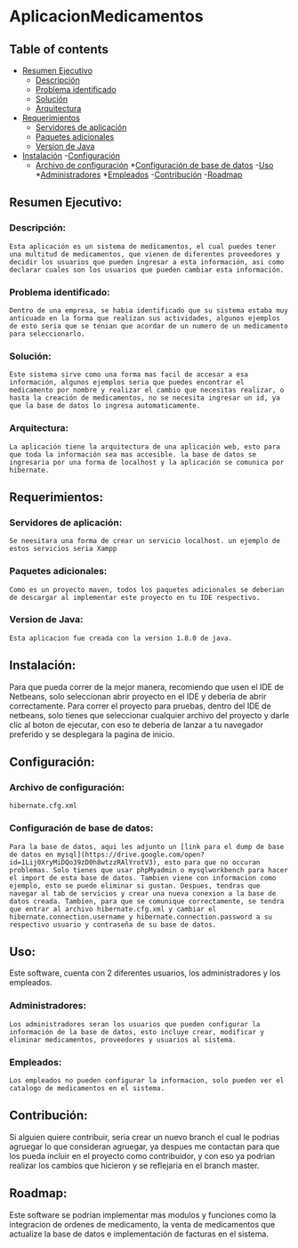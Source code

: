 # AplicacionMedicamentos

## Table of contents
- [Resumen Ejecutivo](#Resumen-Ejecutivo)
    * [Descripción](#Descripción) 
    * [Problema identificado](#Problema-identificado)
    * [Solución](#Solución)
    * [Arquitectura](#Arquitectura)
- [Requerimientos](#Requerimientos)
    * [Servidores de aplicación](#Servidores-de-aplicación)
    * [Paquetes adicionales](#Paquetes-adicionales)
    * [Version de Java](#Version-de-Java)
- [Instalación](#Instalación)
-[Configuración](#Configuración)
    * [Archivo de configuración](#Archivo-de-configuración)
    *[Configuración de base de datos](#Configuración-de-base-de-datos)
-[Uso](#Uso)
    *[Administradores](#Administradores)
    *[Empleados](#Empleados)
-[Contribución](#Contribución)
-[Roadmap](#Roadmap)




## Resumen Ejecutivo:


### Descripción:
    Esta aplicación es un sistema de medicamentos, el cual puedes tener una multitud de medicamentos, que vienen de diferentes proveedores y decidir los usuarios que pueden ingresar a esta información, asi como declarar cuales son los usuarios que pueden cambiar esta información.

### Problema identificado:
    Dentro de una empresa, se habia identificado que su sistema estaba muy anticuado en la forma que realizan sus actividades, algunos ejemplos de esto seria que se tenian que acordar de un numero de un medicamento para seleccionarlo.

### Solución:
    Este sistema sirve como una forma mas facil de accesar a esa información, algunos ejemplos seria que puedes encontrar el medicamento por nombre y realizar el cambio que necesitas realizar, o hasta la creación de medicamentos, no se necesita ingresar un id, ya que la base de datos lo ingresa automaticamente.

### Arquitectura:
    La aplicación tiene la arquitectura de una aplicación web, esto para que toda la información sea mas accesible. la base de datos se ingresaria por una forma de localhost y la aplicación se comunica por hibernate.


## Requerimientos:

### Servidores de aplicación:
    Se neesitara una forma de crear un servicio localhost. un ejemplo de estos servicios seria Xampp

### Paquetes adicionales:
    Como es un proyecto maven, todos los paquetes adicionales se deberian de descargar al implementar este proyecto en tu IDE respectivo.

### Version de Java:
    Esta aplicacion fue creada con la version 1.8.0 de java.


## Instalación:
Para que pueda correr de la mejor manera, recomiendo que usen el IDE de Netbeans, solo seleccionan abrir proyecto en el IDE y deberia de abrir correctamente.
Para correr el proyecto para pruebas, dentro del IDE de netbeans, solo tienes que seleccionar cualquier archivo del proyecto y darle clic al boton de ejecutar, con eso te deberia de lanzar a tu navegador preferido y se desplegara la pagina de inicio.


## Configuración:
### Archivo de configuración:
    hibernate.cfg.xml

### Configuración de base de datos:
    Para la base de datos, aqui les adjunto un [link para el dump de base de datos en mysql](https://drive.google.com/open?id=1Lij0XryMiDQo39zD0h8wtzzRAlYrotV3), esto para que no occuran problemas. Solo tienes que usar phpMyadmin o mysqlworkbench para hacer el import de esta base de datos. Tambien viene con informacion como ejemplo, esto se puede eliminar si gustan. Despues, tendras que navegar al tab de servicios y crear una nueva conexion a la base de datos creada. Tambien, para que se comunique correctamente, se tendra que entrar al archivo hibernate.cfg.xml y cambiar el hibernate.connection.username y hibernate.connection.password a su respectivo usuario y contraseña de su base de datos.


## Uso:
Este software, cuenta con 2 diferentes usuarios, los administradores y los empleados.

### Administradores:
    Los administradores seran los usuarios que pueden configurar la información de la base de datos, esto incluye crear, modificar y eliminar medicamentos, proveedores y usuarios al sistema.

### Empleados:
    Los empleados no pueden configurar la informacion, solo pueden ver el catalogo de medicamentos en el sistema.


## Contribución:
Si alguien quiere contribuir, seria crear un nuevo branch el cual le podrias agruegar lo que consideran agruegar, ya despues me contactan para que los pueda incluir en el proyecto como contribuidor, y con eso ya podrian realizar los cambios que hicieron y se reflejaria en el branch master.

## Roadmap:
Este software se podrian implementar mas modulos y funciones como la integracion de ordenes de medicamento, la venta de medicamentos que actualize la base de datos e implementación de facturas en el sistema.

